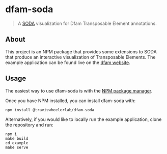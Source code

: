 # dfam-soda
>A [SODA](https://sodaviz.org/) visualization for Dfam Transposable Element annotations.

## About

This project is an NPM package that provides some extensions to SODA that produce an interactive visualization of Transposable Elements.
The example application can be found live on the [dfam website](https://www.dfam.org/search/annotations).

## Usage

The easiest way to use dfam-soda is with the [NPM package manager](https://www.npmjs.com/get-npm).

Once you have NPM installed, you can install dfam-soda with:

    npm install @traviswheelerlab/dfam-soda

Alternatively, if you would like to locally run the example application, clone the repository and run:

    npm i 
    make build
    cd example
    make serve
